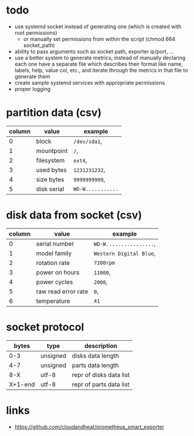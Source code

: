 # todo
- use systemd socket instead of generating one (which is created with root permissions)
    - or manually set permissions from within the script (chmod 664 socket\_path)
- ability to pass arguments such as socket path, exporter ip/port, ...
- use a better system to generate metrics; instead of manually declaring each one have a separate file 
  which describes their format like name, labels, help, value col, etc., and iterate through the metrics
  in that file to generate them
- create sample systemd services with appropriate permissions
- proper logging

# partition data (csv)
|column |value       |example
|-------|------------|-------
|0      |block       |`/dev/sda1`,
|1      |mountpoint  |`/`,
|2      |filesystem  |`ext4`,
|3      |used bytes  |`1231231232`,
|4      |size bytes  |`9999999999`,
|5      |disk serial |`WD-W...........`

# disk data from socket (csv)
|column | value              |example
|-------|--------------------|-----------------
|0      |serial number       |`WD-W................`,
|1      |model family        |`Western Digital Blue`,
|2      |rotation rate       |`7200rpm`
|3      |power on hours      |`11000`,
|4      |power cycles        |`2000`,
|5      |raw read error rate |`0`,
|6      |temperature         |`41`

# socket protocol
|bytes  |type           |description
|-------|---------------|-----------------
|0-3    |unsigned       |disks data length        
|4-7    |unsigned       |parts data length
|8-X    |utf-8          |repr of disks data list
|X+1-end|utf-8          |repr of parts data list

# links
- https://github.com/cloudandheat/prometheus_smart_exporter
